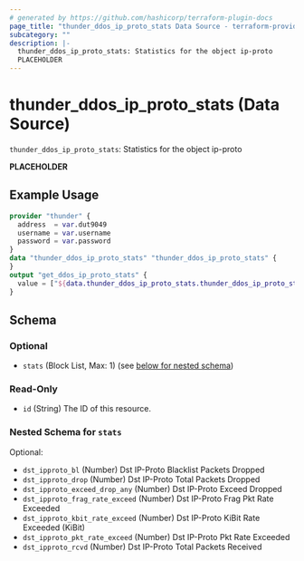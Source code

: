 ```yaml
---
# generated by https://github.com/hashicorp/terraform-plugin-docs
page_title: "thunder_ddos_ip_proto_stats Data Source - terraform-provider-thunder"
subcategory: ""
description: |-
  thunder_ddos_ip_proto_stats: Statistics for the object ip-proto
  PLACEHOLDER
---
```


# thunder_ddos_ip_proto_stats (Data Source)

`thunder_ddos_ip_proto_stats`: Statistics for the object ip-proto

__PLACEHOLDER__

## Example Usage

```terraform
provider "thunder" {
  address  = var.dut9049
  username = var.username
  password = var.password
}
data "thunder_ddos_ip_proto_stats" "thunder_ddos_ip_proto_stats" {
}
output "get_ddos_ip_proto_stats" {
  value = ["${data.thunder_ddos_ip_proto_stats.thunder_ddos_ip_proto_stats}"]
}
```

<!-- schema generated by tfplugindocs -->
## Schema

### Optional

- `stats` (Block List, Max: 1) (see [below for nested schema](#nestedblock--stats))

### Read-Only

- `id` (String) The ID of this resource.

<a id="nestedblock--stats"></a>
### Nested Schema for `stats`

Optional:

- `dst_ipproto_bl` (Number) Dst IP-Proto Blacklist Packets Dropped
- `dst_ipproto_drop` (Number) Dst IP-Proto Total Packets Dropped
- `dst_ipproto_exceed_drop_any` (Number) Dst IP-Proto Exceed Dropped
- `dst_ipproto_frag_rate_exceed` (Number) Dst IP-Proto Frag Pkt Rate Exceeded
- `dst_ipproto_kbit_rate_exceed` (Number) Dst IP-Proto KiBit Rate Exceeded (KiBit)
- `dst_ipproto_pkt_rate_exceed` (Number) Dst IP-Proto Pkt Rate Exceeded
- `dst_ipproto_rcvd` (Number) Dst IP-Proto Total Packets Received


